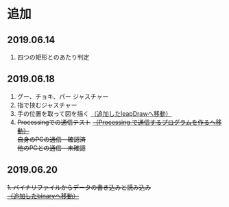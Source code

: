 # 追加
## 2019.06.14
1. 四つの矩形とのあたり判定
## 2019.06.18
1. グー、チョキ、パー ジャスチャー
2. 指で挟むジャスチャー
3. 手の位置を取って図を描く
 [（追加したleapDrawへ移動）](https://github.com/SkyoKen/leapDraw)
4. ~~Processingでの通信テスト~~   [~~（Processing で通信するプログラムを作るへ移動）~~](https://github.com/SkyoKen/Net_Termianl/tree/master/Net)  
    ~~自身のPCの通信　確認済~~  
    ~~他のPCとの通信　未確認~~
## 2019.06.20
~~1. バイナリファイルからデータの書き込みと読み込み~~
[~~（追加したbinaryへ移動）~~](https://github.com/SkyoKen/LeapOrchestra/tree/master/binary)



